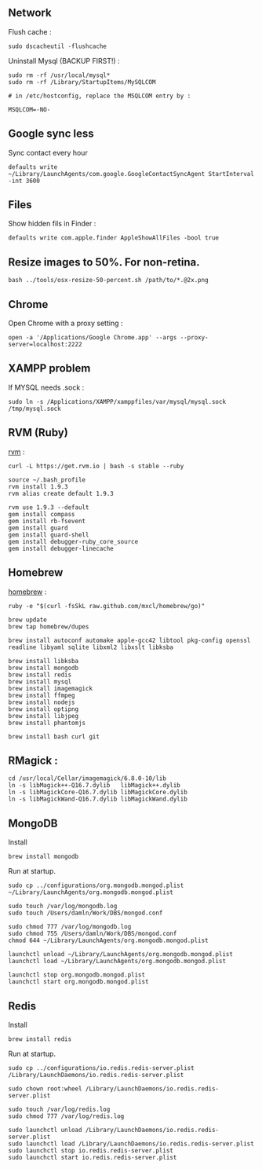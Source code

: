 ## Network

Flush cache :

	sudo dscacheutil -flushcache

Uninstall Mysql (BACKUP FIRST!) :

	sudo rm -rf /usr/local/mysql*
	sudo rm -rf /Library/StartupItems/MySQLCOM
	
	# in /etc/hostconfig, replace the MSQLCOM entry by :
	
	MSQLCOM=-NO-

## Google sync less 
Sync contact every hour
	
	defaults write ~/Library/LaunchAgents/com.google.GoogleContactSyncAgent StartInterval -int 3600
	
## Files
Show hidden fils in Finder :

	defaults write com.apple.finder AppleShowAllFiles -bool true

## Resize images to 50%. For non-retina.

	bash ../tools/osx-resize-50-percent.sh /path/to/*.@2x.png

## Chrome
Open Chrome with a proxy setting :

	open -a '/Applications/Google Chrome.app' --args --proxy-server=localhost:2222

## XAMPP problem
If MYSQL needs .sock :

	sudo ln -s /Applications/XAMPP/xamppfiles/var/mysql/mysql.sock /tmp/mysql.sock

## RVM (Ruby)
[rvm](https://rvm.io/) : 

	curl -L https://get.rvm.io | bash -s stable --ruby
	
	source ~/.bash_profile
	rvm install 1.9.3
	rvm alias create default 1.9.3

	rvm use 1.9.3 --default
	gem install compass
	gem install rb-fsevent
	gem install guard
	gem install guard-shell
	gem install debugger-ruby_core_source
	gem install debugger-linecache
	
## Homebrew
[homebrew](http://mxcl.github.com/homebrew/) : 

	ruby -e "$(curl -fsSkL raw.github.com/mxcl/homebrew/go)"
	
	brew update
	brew tap homebrew/dupes
	
	brew install autoconf automake apple-gcc42 libtool pkg-config openssl readline libyaml sqlite libxml2 libxslt libksba
	
	brew install libksba
	brew install mongodb
	brew install redis
	brew install mysql
	brew install imagemagick
	brew install ffmpeg
	brew install nodejs
	brew install optipng
	brew install libjpeg
	brew install phantomjs
	
	brew install bash curl git
	
## RMagick :
	
	cd /usr/local/Cellar/imagemagick/6.8.0-10/lib
	ln -s libMagick++-Q16.7.dylib   libMagick++.dylib
	ln -s libMagickCore-Q16.7.dylib libMagickCore.dylib
	ln -s libMagickWand-Q16.7.dylib libMagickWand.dylib
	
## MongoDB

Install

    brew install mongodb

Run at startup.
    
    sudo cp ../configurations/org.mongodb.mongod.plist ~/Library/LaunchAgents/org.mongodb.mongod.plist 
       
    sudo touch /var/log/mongodb.log
    sudo touch /Users/damln/Work/DBS/mongod.conf
    
    sudo chmod 777 /var/log/mongodb.log
    sudo chmod 755 /Users/damln/Work/DBS/mongod.conf
    chmod 644 ~/Library/LaunchAgents/org.mongodb.mongod.plist
    
    launchctl unload ~/Library/LaunchAgents/org.mongodb.mongod.plist 
    launchctl load ~/Library/LaunchAgents/org.mongodb.mongod.plist 
    
    launchctl stop org.mongodb.mongod.plist
    launchctl start org.mongodb.mongod.plist
    
## Redis
   
Install
 
    brew install redis

Run at startup.
    
    sudo cp ../configurations/io.redis.redis-server.plist /Library/LaunchDaemons/io.redis.redis-server.plist
    
    sudo chown root:wheel /Library/LaunchDaemons/io.redis.redis-server.plist
    
    sudo touch /var/log/redis.log
    sudo chmod 777 /var/log/redis.log
    
    sudo launchctl unload /Library/LaunchDaemons/io.redis.redis-server.plist
    sudo launchctl load /Library/LaunchDaemons/io.redis.redis-server.plist
    sudo launchctl stop io.redis.redis-server.plist
    sudo launchctl start io.redis.redis-server.plist
